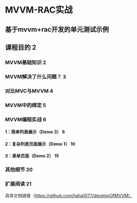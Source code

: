 # MVVM-RAC实战
## 基于mvvm+rac开发的单元测试示例<br>

## 课程目的	2<br>
### MVVM基础知识	2<br>
### MVVM解决了什么问题？	3<br>
### 对比MVC与MVVM	4<br>
### MVVM中的绑定	5<br>
### MVVM编程实战	6<br>
#### 1：简单列表展示（Demo 3）	6<br>
#### 2：复杂列表页面展示（Demo 1）	10<br>
#### 3：表单页面（Demo 2）	15<br>
### 其他细节	20<br>
### 扩展阅读	21<br>
   具体文档链接（https://github.com/haha1077/developOfMVVM）

